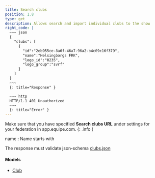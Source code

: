 ```yaml
---
title: Search clubs
position: 1.8
type: get
description: Allows search and import individual clubs to the show
right_code: |
  ~~~ json
  {
    "clubs": [
      {
        "id":"2eb955ce-8a6f-46a7-96a2-b4c09c16f379",
        "name":"Helsingborgs FRK",
        "logo_id":"0235",
        "logo_group":"svrf"
      }    
    ]
  }
  ~~~
  {: title="Response" }

  ~~~ http
  HTTP/1.1 401 Unauthorized
  ~~~
  {: title="Error" }
---
```

Make sure that you have specified **Search clubs URL** under settings for your federation in app.equipe.com.
{: .info }

name
: Name starts with

The response must validate json-schema [clubs.json](https://app.equipe.com/api/schemas/clubs.json)

#### Models

* [Club](#modelsCLUB)
